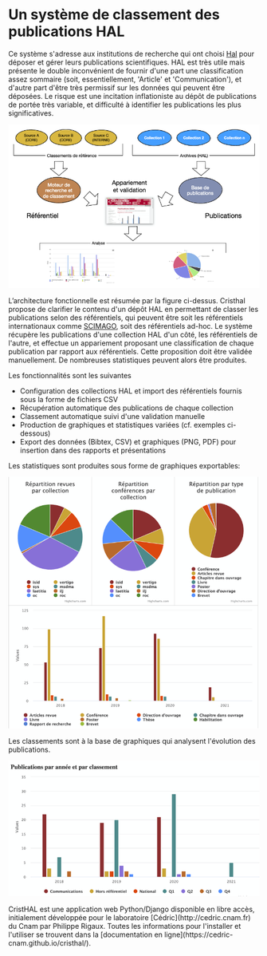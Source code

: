 # Un système de classement des publications HAL

Ce système s'adresse aux institutions de recherche qui ont choisi [Hal](https://hal.archives-ouvertes.fr/) pour déposer et gérer leurs publications
scientifiques. HAL est très utile mais présente le double inconvénient de fournir d'une part une classification assez sommaire (soit, essentiellement, 'Article'  et 'Communication'), et d'autre part d'être très permissif sur les données qui peuvent être déposées. Le risque est une incitation inflationiste au dépôt de publications de portée très variable, et difficulté à identifier les publications les plus significatives.
<p align="center">
<img src="/docsrc/figures/ArchiClassement.png" width="700"> 
  </p>

L’architecture fonctionnelle est résumée par la figure ci-dessus.
Cristhal propose de clarifier le contenu d'un dépôt HAL en permettant de classer les publications selon des référentiels, qui peuvent être soit les référentiels internationaux comme [SCIMAGO](https://www.scimagojr.com/), soit des référentiels ad-hoc. Le système récupère les publications d'une collection HAL d'un côté, les référentiels de l'autre, et effectue un appariement proposant une classification de chaque publication par rapport aux référentiels. Cette proposition doit être validée manuellement. De nombreuses statistiques peuvent alors être produites. 

Les fonctionnalités sont les suivantes
  - Configuration des collections HAL et import des référentiels fournis sous la forme de fichiers CSV
  - Récupération automatique des publications de chaque collection
  - Classement automatique suivi d'une validation manuelle
  - Production de graphiques et statistiques variées (cf. exemples ci-dessous)
  - Export des données (Bibtex, CSV) et graphiques (PNG, PDF) pour insertion dans des rapports et présentations

Les statistiques sont produites sous forme de graphiques exportables:

<p align="center">
<img src="/docsrc/figures/stats-generales.png" width="600"> 
</p>

Les classements sont à la base de graphiques qui analysent l'évolution des publications.

<p align="center">
<img src="/docsrc/figures/stats_annee_classement.png" width="700"> 
</p>
CristHAL est une application web Python/Django disponible en libre accès, initialement développée pour le laboratoire 
[Cédric](http://cedric.cnam.fr) du Cnam par Philippe Rigaux. Toutes les informations pour l'installer et l'utiliser se trouvent dans la 
[documentation en ligne](https://cedric-cnam.github.io/cristhal/).
